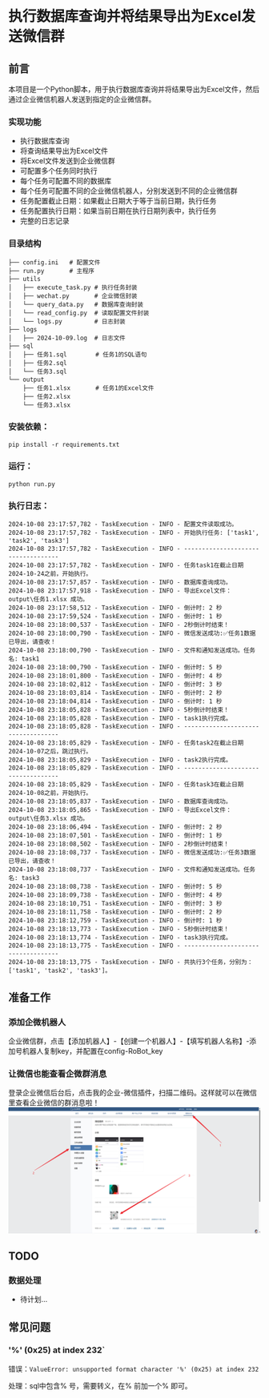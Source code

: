 # 执行数据库查询并将结果导出为Excel发送微信群

## 前言

本项目是一个Python脚本，用于执行数据库查询并将结果导出为Excel文件，然后通过企业微信机器人发送到指定的企业微信群。

### 实现功能

- 执行数据库查询
- 将查询结果导出为Excel文件
- 将Excel文件发送到企业微信群
- 可配置多个任务同时执行
- 每个任务可配置不同的数据库
- 每个任务可配置不同的企业微信机器人，分别发送到不同的企业微信群
- 任务配置截止日期：如果截止日期大于等于当前日期，执行任务
- 任务配置执行日期：如果当前日期在执行日期列表中，执行任务
- 完整的日志记录

### 目录结构

```
├── config.ini   # 配置文件
├── run.py       # 主程序
├── utils
│   ├── execute_task.py # 执行任务封装
│   ├── wechat.py       # 企业微信封装
│   └── query_data.py   # 数据库查询封装
│   └── read_config.py  # 读取配置文件封装
│   └── logs.py         # 日志封装
├── logs
│   ├── 2024-10-09.log  # 日志文件
├── sql
│   ├── 任务1.sql        # 任务1的SQL语句
│   ├── 任务2.sql
│   └── 任务3.sql
└── output
    ├── 任务1.xlsx       # 任务1的Excel文件
    ├── 任务2.xlsx
    └── 任务3.xlsx
```

### 安装依赖：

```shell
pip install -r requirements.txt 
```

### 运行：

```shell
python run.py
```

### 执行日志：

```log
2024-10-08 23:17:57,782 - TaskExecution - INFO - 配置文件读取成功。
2024-10-08 23:17:57,782 - TaskExecution - INFO - 开始执行任务: ['task1', 'task2', 'task3']
2024-10-08 23:17:57,782 - TaskExecution - INFO - -----------------------------------
2024-10-08 23:17:57,782 - TaskExecution - INFO - 任务task1在截止日期2024-10-24之前，开始执行。
2024-10-08 23:17:57,857 - TaskExecution - INFO - 数据库查询成功。
2024-10-08 23:17:57,918 - TaskExecution - INFO - 导出Excel文件： output\任务1.xlsx 成功。
2024-10-08 23:17:58,512 - TaskExecution - INFO - 倒计时: 2 秒
2024-10-08 23:17:59,524 - TaskExecution - INFO - 倒计时: 1 秒
2024-10-08 23:18:00,537 - TaskExecution - INFO - 2秒倒计时结束！
2024-10-08 23:18:00,790 - TaskExecution - INFO - 微信发送成功:✅任务1数据已导出，请查收！
2024-10-08 23:18:00,790 - TaskExecution - INFO - 文件和通知发送成功。任务名: task1
2024-10-08 23:18:00,790 - TaskExecution - INFO - 倒计时: 5 秒
2024-10-08 23:18:01,800 - TaskExecution - INFO - 倒计时: 4 秒
2024-10-08 23:18:02,812 - TaskExecution - INFO - 倒计时: 3 秒
2024-10-08 23:18:03,814 - TaskExecution - INFO - 倒计时: 2 秒
2024-10-08 23:18:04,814 - TaskExecution - INFO - 倒计时: 1 秒
2024-10-08 23:18:05,828 - TaskExecution - INFO - 5秒倒计时结束！
2024-10-08 23:18:05,828 - TaskExecution - INFO - task1执行完成。
2024-10-08 23:18:05,828 - TaskExecution - INFO - -----------------------------------
2024-10-08 23:18:05,829 - TaskExecution - INFO - 任务task2在截止日期2024-10-07之后，跳过执行。
2024-10-08 23:18:05,829 - TaskExecution - INFO - task2执行完成。
2024-10-08 23:18:05,829 - TaskExecution - INFO - -----------------------------------
2024-10-08 23:18:05,829 - TaskExecution - INFO - 任务task3在截止日期2024-10-08之前，开始执行。
2024-10-08 23:18:05,837 - TaskExecution - INFO - 数据库查询成功。
2024-10-08 23:18:05,865 - TaskExecution - INFO - 导出Excel文件： output\任务3.xlsx 成功。
2024-10-08 23:18:06,494 - TaskExecution - INFO - 倒计时: 2 秒
2024-10-08 23:18:07,501 - TaskExecution - INFO - 倒计时: 1 秒
2024-10-08 23:18:08,502 - TaskExecution - INFO - 2秒倒计时结束！
2024-10-08 23:18:08,737 - TaskExecution - INFO - 微信发送成功:✅任务3数据已导出，请查收！
2024-10-08 23:18:08,737 - TaskExecution - INFO - 文件和通知发送成功。任务名: task3
2024-10-08 23:18:08,738 - TaskExecution - INFO - 倒计时: 5 秒
2024-10-08 23:18:09,738 - TaskExecution - INFO - 倒计时: 4 秒
2024-10-08 23:18:10,751 - TaskExecution - INFO - 倒计时: 3 秒
2024-10-08 23:18:11,758 - TaskExecution - INFO - 倒计时: 2 秒
2024-10-08 23:18:12,759 - TaskExecution - INFO - 倒计时: 1 秒
2024-10-08 23:18:13,773 - TaskExecution - INFO - 5秒倒计时结束！
2024-10-08 23:18:13,774 - TaskExecution - INFO - task3执行完成。
2024-10-08 23:18:13,775 - TaskExecution - INFO - -----------------------------------
2024-10-08 23:18:13,775 - TaskExecution - INFO - 共执行3个任务，分别为：['task1', 'task2', 'task3']。
```

## 准备工作

### 添加企微机器人

企业微信群，点击【添加机器人】-【创建一个机器人】-【填写机器人名称】-添加号机器人复制key，并配置在config-RoBot_key

### 让微信也能查看企微群消息

登录企业微信后台后，点击我的企业-微信插件，扫描二维码。这样就可以在微信里查看企业微信的群消息啦！
![img_4.png](.img/img_4.png)

## TODO

### 数据处理

* 待计划...

## 常见问题

### '%' (0x25) at index 232`

错误：`ValueError: unsupported format character '%' (0x25) at index 232`

处理：sql中包含% 号，需要转义，在% 前加一个% 即可。
